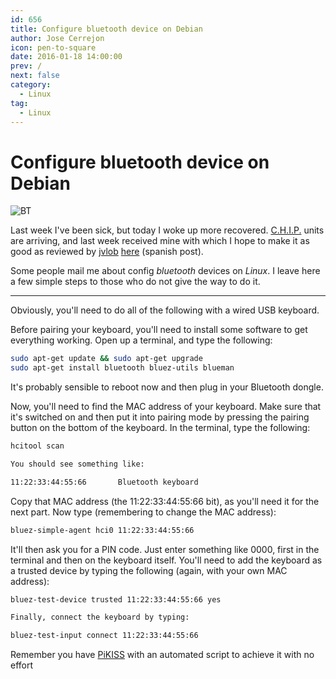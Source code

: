 ```yaml
---
id: 656
title: Configure bluetooth device on Debian
author: Jose Cerrejon
icon: pen-to-square
date: 2016-01-18 14:00:00
prev: /
next: false
category:
  - Linux
tag:
  - Linux
---
```


# Configure bluetooth device on Debian

![BT](/images/bluetooth.jpg)

Last week I've been sick, but today I woke up more recovered. [C.H.I.P.](/post.php?id=559) units are arriving, and last week received mine with which I hope to make it as good as reviewed by [jvlob](http://twitter.com/jvlob) [here](http://simplelab.org/web/c-h-i-p-el-primer-ordenador-del-mundo-que-cuesta-solo-9/) (spanish post).

Some people mail me about config *bluetooth* devices on *Linux*. I leave here a few simple steps to those who do not give the way to do it.

- - -
Obviously, you'll need to do all of the following with a wired USB keyboard.

Before pairing your keyboard, you'll need to install some software to get everything working. Open up a terminal, and type the following:

```bash
sudo apt-get update && sudo apt-get upgrade
sudo apt-get install bluetooth bluez-utils blueman
```

It's probably sensible to reboot now and then plug in your Bluetooth dongle.

Now, you'll need to find the MAC address of your keyboard. Make sure that it's switched on and then put it into pairing mode by pressing the pairing button on the bottom of the keyboard. In the terminal, type the following:

```bash
hcitool scan

You should see something like:

11:22:33:44:55:66       Bluetooth keyboard
```


Copy that MAC address (the 11:22:33:44:55:66 bit), as you'll need it for the next part. Now type (remembering to change the MAC address):

```bash
bluez-simple-agent hci0 11:22:33:44:55:66
```

It'll then ask you for a PIN code. Just enter something like 0000, first in the terminal and then on the keyboard itself. You'll need to add the keyboard as a trusted device by typing the following (again, with your own MAC address):

```bash
bluez-test-device trusted 11:22:33:44:55:66 yes

Finally, connect the keyboard by typing:

bluez-test-input connect 11:22:33:44:55:66
```

Remember you have [PiKISS](https://github.com/jmcerrejon/PiKISS) with an automated script to achieve it with no effort